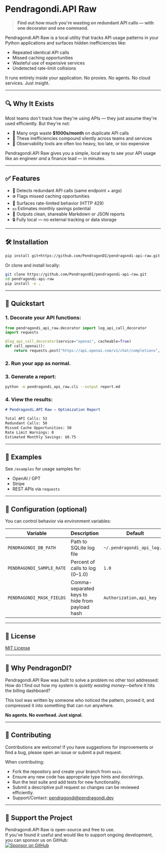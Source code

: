 # Pendragondi.API Raw

> **Find out how much you're wasting on redundant API calls — with one decorator and one command.**

Pendragondi.API Raw is a local utility that tracks API usage patterns in your Python applications and surfaces hidden inefficiencies like:
- Repeated identical API calls
- Missed caching opportunities
- Wasteful use of expensive services
- Undetected rate-limit collisions

It runs entirely inside your application. No proxies. No agents. No cloud services. Just insight.

---

## 🔍 Why It Exists

Most teams don't track how they're using APIs — they just assume they're used efficiently. But they're not:

- 💸 Many orgs waste **$1000s/month** on duplicate API calls
- 🧱 These inefficiencies compound silently across teams and services
- 🤖 Observability tools are often too heavy, too late, or too expensive

Pendragondi.API Raw gives you a simple, local way to see your API usage like an engineer *and* a finance lead — in minutes.

---

## ✅ Features

- 🧠 Detects redundant API calls (same endpoint + args)
- ❄️ Flags missed caching opportunities
- 🚦 Surfaces rate-limited behavior (HTTP 429)
- 💵 Estimates monthly savings potential
- 📝 Outputs clean, shareable Markdown or JSON reports
- 🔒 Fully local — no external tracking or data storage

---

## 🛠️ Installation

```bash
pip install git+https://github.com/PendragonDI/pendragondi-api-raw.git
```

Or clone and install locally:

```bash
git clone https://github.com/PendragonDI/pendragondi-api-raw.git
cd pendragondi-api-raw
pip install -e .
```

---

## 🚀 Quickstart

### 1. Decorate your API functions:

```python
from pendragondi_api_raw.decorator import log_api_call_decorator
import requests

@log_api_call_decorator(service="openai", cacheable=True)
def call_openai():
    return requests.post("https://api.openai.com/v1/chat/completions", json={"prompt": "Hello"})
```

### 2. Run your app as normal.

### 3. Generate a report:

```bash
python -m pendragondi_api_raw.cli --output report.md
```

### 4. View the results:

```markdown
# Pendragondi.API Raw — Optimization Report

Total API Calls: 53
Redundant Calls: 50
Missed Cache Opportunities: 50
Rate Limit Warnings: 0
Estimated Monthly Savings: $0.75
```

---

## 🧪 Examples

See `/examples` for usage samples for:
- OpenAI / GPT
- Stripe
- REST APIs via `requests`

---

## 🧰 Configuration (optional)

You can control behavior via environment variables:

| Variable | Description | Default |
|----------|-------------|---------|
| `PENDRAGONDI_DB_PATH` | Path to SQLite log file | `~/.pendragondi_api_log.db` |
| `PENDRAGONDI_SAMPLE_RATE` | Percent of calls to log (0–1.0) | `1.0` |
| `PENDRAGONDI_MASK_FIELDS` | Comma-separated keys to hide from payload hash | `Authorization,api_key` |

---

## 📜 License

[MIT License](LICENSE)

---

## 🧭 Why PendragonDI?

Pendragondi.API Raw was built to solve a problem no other tool addressed:  
How do I find out how my system is *quietly wasting money*—before it hits the billing dashboard?

This tool was written by someone who noticed the pattern, proved it, and compressed it into something that can run anywhere.

**No agents. No overhead. Just signal.**

---

## 🤝 Contributing

Contributions are welcome! If you have suggestions for improvements or find a bug, please open an issue or submit a pull request.

When contributing:
- Fork the repository and create your branch from `main`.
- Ensure any new code has appropriate type hints and docstrings.
- Run the test suite and add tests for new functionality.
- Submit a descriptive pull request so changes can be reviewed efficiently.
- Support/Contact: pendragondi@pendragondi.dev
---

## 💖 Support the Project
Pendragondi.API Raw is open-source and free to use.  
If you’ve found it useful and would like to support ongoing development, you can sponsor us on GitHub:  
[![Sponsor on GitHub](https://img.shields.io/badge/Sponsor-💖-pink?style=flat)](https://github.com/sponsors/jinpendragon)
